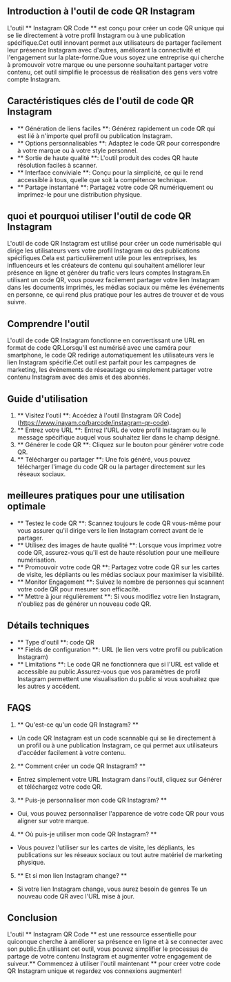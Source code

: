 ## Introduction à l'outil de code QR Instagram

L'outil ** Instagram QR Code ** est conçu pour créer un code QR unique qui se lie directement à votre profil Instagram ou à une publication spécifique.Cet outil innovant permet aux utilisateurs de partager facilement leur présence Instagram avec d'autres, améliorant la connectivité et l'engagement sur la plate-forme.Que vous soyez une entreprise qui cherche à promouvoir votre marque ou une personne souhaitant partager votre contenu, cet outil simplifie le processus de réalisation des gens vers votre compte Instagram.

## Caractéristiques clés de l'outil de code QR Instagram

- ** Génération de liens faciles **: Générez rapidement un code QR qui est lié à n'importe quel profil ou publication Instagram.
- ** Options personnalisables **: Adaptez le code QR pour correspondre à votre marque ou à votre style personnel.
- ** Sortie de haute qualité **: L'outil produit des codes QR haute résolution faciles à scanner.
- ** Interface conviviale **: Conçu pour la simplicité, ce qui le rend accessible à tous, quelle que soit la compétence technique.
- ** Partage instantané **: Partagez votre code QR numériquement ou imprimez-le pour une distribution physique.

## quoi et pourquoi utiliser l'outil de code QR Instagram

L'outil de code QR Instagram est utilisé pour créer un code numérisable qui dirige les utilisateurs vers votre profil Instagram ou des publications spécifiques.Cela est particulièrement utile pour les entreprises, les influenceurs et les créateurs de contenu qui souhaitent améliorer leur présence en ligne et générer du trafic vers leurs comptes Instagram.En utilisant un code QR, vous pouvez facilement partager votre lien Instagram dans les documents imprimés, les médias sociaux ou même les événements en personne, ce qui rend plus pratique pour les autres de trouver et de vous suivre.

## Comprendre l'outil

L'outil de code QR Instagram fonctionne en convertissant une URL en format de code QR.Lorsqu'il est numérisé avec une caméra pour smartphone, le code QR redirige automatiquement les utilisateurs vers le lien Instagram spécifié.Cet outil est parfait pour les campagnes de marketing, les événements de réseautage ou simplement partager votre contenu Instagram avec des amis et des abonnés.

## Guide d'utilisation

1. ** Visitez l'outil **: Accédez à l'outil [Instagram QR Code] (https://www.inayam.co/barcode/instagram-qr-code).
2. ** Entrez votre URL **: Entrez l'URL de votre profil Instagram ou le message spécifique auquel vous souhaitez lier dans le champ désigné.
3. ** Générer le code QR **: Cliquez sur le bouton pour générer votre code QR.
4. ** Télécharger ou partager **: Une fois généré, vous pouvez télécharger l'image du code QR ou la partager directement sur les réseaux sociaux.

## meilleures pratiques pour une utilisation optimale

- ** Testez le code QR **: Scannez toujours le code QR vous-même pour vous assurer qu'il dirige vers le lien Instagram correct avant de le partager.
- ** Utilisez des images de haute qualité **: Lorsque vous imprimez votre code QR, assurez-vous qu'il est de haute résolution pour une meilleure numérisation.
- ** Promouvoir votre code QR **: Partagez votre code QR sur les cartes de visite, les dépliants ou les médias sociaux pour maximiser la visibilité.
- ** Monitor Engagement **: Suivez le nombre de personnes qui scannent votre code QR pour mesurer son efficacité.
- ** Mettre à jour régulièrement **: Si vous modifiez votre lien Instagram, n'oubliez pas de générer un nouveau code QR.

## Détails techniques

- ** Type d'outil **: code QR
- ** Fields de configuration **: URL (le lien vers votre profil ou publication Instagram)
- ** Limitations **: Le code QR ne fonctionnera que si l'URL est valide et accessible au public.Assurez-vous que vos paramètres de profil Instagram permettent une visualisation du public si vous souhaitez que les autres y accédent.

## FAQS

1. ** Qu'est-ce qu'un code QR Instagram? **
- Un code QR Instagram est un code scannable qui se lie directement à un profil ou à une publication Instagram, ce qui permet aux utilisateurs d'accéder facilement à votre contenu.

2. ** Comment créer un code QR Instagram? **
- Entrez simplement votre URL Instagram dans l'outil, cliquez sur Générer et téléchargez votre code QR.

3. ** Puis-je personnaliser mon code QR Instagram? **
- Oui, vous pouvez personnaliser l'apparence de votre code QR pour vous aligner sur votre marque.

4. ** Où puis-je utiliser mon code QR Instagram? **
- Vous pouvez l'utiliser sur les cartes de visite, les dépliants, les publications sur les réseaux sociaux ou tout autre matériel de marketing physique.

5. ** Et si mon lien Instagram change? **
- Si votre lien Instagram change, vous aurez besoin de genres Te un nouveau code QR avec l'URL mise à jour.

## Conclusion

L'outil ** Instagram QR Code ** est une ressource essentielle pour quiconque cherche à améliorer sa présence en ligne et à se connecter avec son public.En utilisant cet outil, vous pouvez simplifier le processus de partage de votre contenu Instagram et augmenter votre engagement de suiveur.** Commencez à utiliser l'outil maintenant ** pour créer votre code QR Instagram unique et regardez vos connexions augmenter!